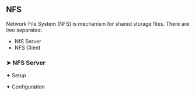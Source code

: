## NFS
Network File System (NFS) is mechanism for shared storage files. There are two separates:

- NfS Server
- NFS Client

### ➤ NFS Server

✦ Setup

✦ Configuration
